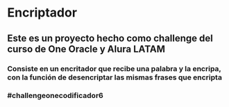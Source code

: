 # Encriptador
 
 ## Este es un proyecto hecho como challenge del curso de One Oracle y Alura LATAM

 ### Consiste en un encritador que recibe una palabra y la encripa, con la función de desencriptar las mismas frases que encripta

 ### #challengeonecodificador6
